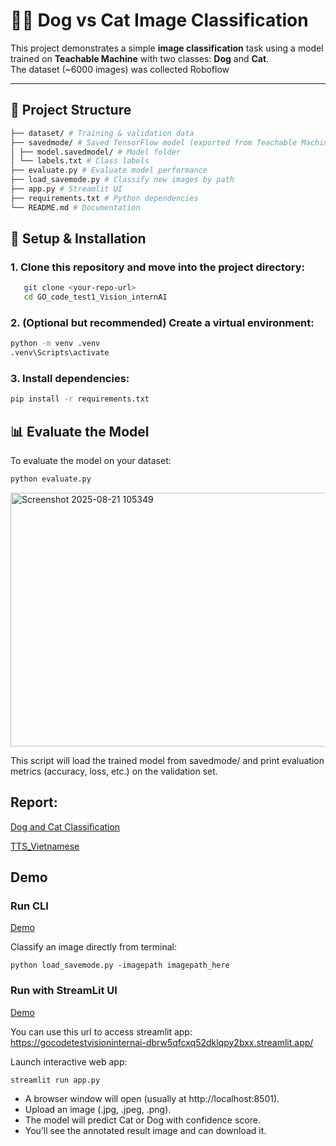# 🐶🐱 Dog vs Cat Image Classification

This project demonstrates a simple **image classification** task using a model trained on **Teachable Machine** with two classes: **Dog** and **Cat**.  
The dataset (~6000 images) was collected Roboflow

---

## 📂 Project Structure
```bash
├── dataset/ # Training & validation data
├── savedmode/ # Saved TensorFlow model (exported from Teachable Machine)
│ ├── model.savedmodel/ # Model folder
│ └── labels.txt # Class labels
├── evaluate.py # Evaluate model performance
├── load_savemode.py # Classify new images by path
├── app.py # Streamlit UI
├── requirements.txt # Python dependencies
└── README.md # Documentation
```

## 🚀 Setup & Installation
### 1. Clone this repository and move into the project directory:
```bash
   git clone <your-repo-url>
   cd GO_code_test1_Vision_internAI
```
### 2. (Optional but recommended) Create a virtual environment:
```bash
python -m venv .venv
.venv\Scripts\activate      
```
### 3. Install dependencies:
```bash
pip install -r requirements.txt
```
## 📊 Evaluate the Model
To evaluate the model on your dataset:
```bash
python evaluate.py
```
<img width="566" height="406" alt="Screenshot 2025-08-21 105349" src="https://github.com/user-attachments/assets/fadef4b0-74c1-4e35-bdca-e57a26f800b2" />

This script will load the trained model from savedmode/ and print evaluation metrics (accuracy, loss, etc.) on the validation set.
## Report:
[Dog and Cat Classification](https://github.com/nguyentiendat12032003/GO_code_test1_Vision_internAI/blob/main/document/Report_Ex1.md)

[TTS_Vietnamese](https://github.com/nguyentiendat12032003/GO_code_test1_Vision_internAI/blob/main/document/Propose_TTS.md)
## Demo
### Run CLI

[Demo](https://drive.google.com/file/d/1DuWaFRqTTSq9d9w27Z20Q9serDlm_Pdv/view?usp=sharing)

Classify an image directly from terminal:
```
python load_savemode.py -imagepath imagepath_here
```
### Run with StreamLit UI  
[Demo](https://drive.google.com/file/d/13OgL4W6XI3JrMeGAtkhL4d7FAjEh3Tlb/view?usp=sharing)

You can use this url to access streamlit app: https://gocodetestvisioninternai-dbrw5qfcxq52dklqpy2bxx.streamlit.app/

Launch interactive web app:
```
streamlit run app.py
```
- A browser window will open (usually at http://localhost:8501).
- Upload an image (.jpg, .jpeg, .png).
- The model will predict Cat or Dog with confidence score.
- You’ll see the annotated result image and can download it.





